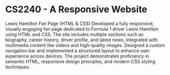 # CS2240 - A Responsive Website

Lewis Hamilton Fan Page (HTML & CSS)
Developed a fully responsive, visually engaging fan page dedicated to Formula 1 driver Lewis Hamilton using HTML and CSS. The site includes multiple sections such as biography, career history, driver profile, and latest news, integrated with multimedia content like videos and high-quality images. Designed a custom navigation bar and implemented a structured layout to enhance user experience across devices. The project demonstrates proficiency in semantic HTML, responsive design principles, and modern CSS styling techniques.

